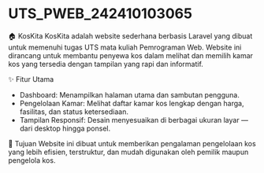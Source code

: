 # UTS_PWEB_242410103065

🏠 KosKita
KosKita adalah website sederhana berbasis Laravel yang dibuat untuk memenuhi tugas UTS mata kuliah Pemrograman Web.
Website ini dirancang untuk membantu penyewa kos dalam melihat dan memilih kamar kos yang tersedia dengan tampilan yang rapi dan informatif.

✨ Fitur Utama
- Dashboard: Menampilkan halaman utama dan sambutan pengguna.
- Pengelolaan Kamar: Melihat daftar kamar kos lengkap dengan harga, fasilitas, dan status ketersediaan.
- Tampilan Responsif: Desain menyesuaikan di berbagai ukuran layar — dari desktop hingga ponsel.

🎯 Tujuan
Website ini dibuat untuk memberikan pengalaman pengelolaan kos yang lebih efisien, terstruktur, dan mudah digunakan oleh pemilik maupun pengelola kos.
